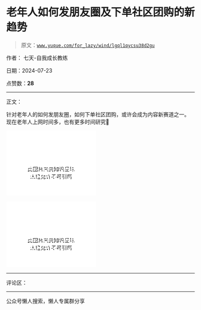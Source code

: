 # 老年人如何发朋友圈及下单社区团购的新趋势

> 原文：[`www.yuque.com/for_lazy/wind/lgql1qycsu38d2gu`](https://www.yuque.com/for_lazy/wind/lgql1qycsu38d2gu)

作者： 七天-自我成长教练

日期：2024-07-23

点赞数：**28**

* * *

正文：

针对老年人的如何发朋友圈，如何下单社区团购，或许会成为内容新赛道之一。 现在老年人上网时间多，也有更多时间研究🧐

![](img/b805393b41d376b048879d21ad0973b5.png "None")

![](img/5dece3f88462b3b02fac5e90d86db6fd.png "None")

* * *

评论区：

* * *

公众号懒人搜索，懒人专属群分享